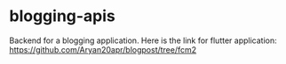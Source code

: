 # blogging-apis
 Backend for a blogging application.
Here is the link for flutter application: https://github.com/Aryan20apr/blogpost/tree/fcm2
